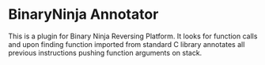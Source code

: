 BinaryNinja Annotator
====================
This is a plugin for Binary Ninja Reversing Platform.
It looks for function calls and upon finding function imported from standard C library
annotates all previous instructions pushing function arguments on stack.
